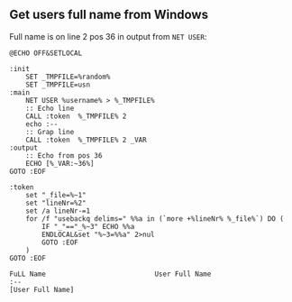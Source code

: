 ## Get users full name from Windows

Full name is on line 2 pos 36 in output from `NET USER`:

```batch
@ECHO OFF&SETLOCAL

:init
    SET _TMPFILE=%random%
    SET _TMPFILE=usn
:main
    NET USER %username% > %_TMPFILE%
    :: Echo line
    CALL :token  %_TMPFILE% 2
    echo :--
    :: Grap line
    CALL :token  %_TMPFILE% 2 _VAR
:output
    :: Echo from pos 36
    ECHO [%_VAR:~36%]
GOTO :EOF

:token
    set "_file=%~1"
    set "lineNr=%2"
    set /a lineNr-=1
    for /f "usebackq delims=" %%a in (`more +%lineNr% %_file%`) DO (
        IF "_"=="_%~3" ECHO %%a
        ENDLOCAL&set "%~3=%%a" 2>nul
        GOTO :EOF
    )
GOTO :EOF
```


```console
FuLL Name                           User Full Name
:--
[User Full Name]
```
